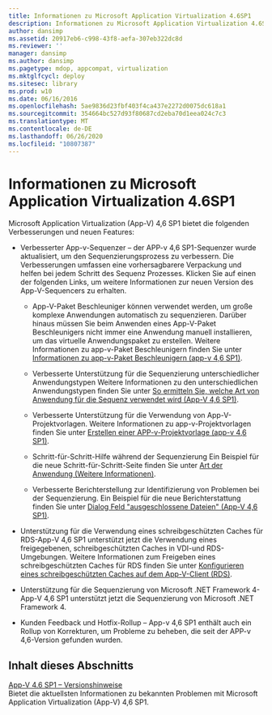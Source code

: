 ```yaml
---
title: Informationen zu Microsoft Application Virtualization 4.6SP1
description: Informationen zu Microsoft Application Virtualization 4.6SP1
author: dansimp
ms.assetid: 20917eb6-c998-43f8-aefa-307eb322dc8d
ms.reviewer: ''
manager: dansimp
ms.author: dansimp
ms.pagetype: mdop, appcompat, virtualization
ms.mktglfcycl: deploy
ms.sitesec: library
ms.prod: w10
ms.date: 06/16/2016
ms.openlocfilehash: 5ae9836d23fbf403f4ca437e2272d0075dc618a1
ms.sourcegitcommit: 354664bc527d93f80687cd2eba70d1eea024c7c3
ms.translationtype: MT
ms.contentlocale: de-DE
ms.lasthandoff: 06/26/2020
ms.locfileid: "10807387"
---
```

# Informationen zu Microsoft Application Virtualization 4.6SP1


Microsoft Application Virtualization (App-V) 4,6 SP1 bietet die folgenden Verbesserungen und neuen Features:

-   Verbesserter App-v-Sequenzer – der APP-v 4,6 SP1-Sequenzer wurde aktualisiert, um den Sequenzierungsprozess zu verbessern. Die Verbesserungen umfassen eine vorhersagbarere Verpackung und helfen bei jedem Schritt des Sequenz Prozesses. Klicken Sie auf einen der folgenden Links, um weitere Informationen zur neuen Version des App-V-Sequencers zu erhalten.

    -   App-V-Paket Beschleuniger können verwendet werden, um große komplexe Anwendungen automatisch zu sequenzieren. Darüber hinaus müssen Sie beim Anwenden eines App-V-Paket Beschleunigers nicht immer eine Anwendung manuell installieren, um das virtuelle Anwendungspaket zu erstellen. Weitere Informationen zu app-v-Paket Beschleunigern finden Sie unter [Informationen zu app-v-Paket Beschleunigern (app-v 4,6 SP1)](about-app-v-package-accelerators--app-v-46-sp1-.md).

    -   Verbesserte Unterstützung für die Sequenzierung unterschiedlicher Anwendungstypen Weitere Informationen zu den unterschiedlichen Anwendungstypen finden Sie unter [So ermitteln Sie, welche Art von Anwendung für die Sequenz verwendet wird (App-V 4,6 SP1)](how-to-determine-which-type-of-application-to-sequence---app-v-46-sp1-.md).

    -   Verbesserte Unterstützung für die Verwendung von App-V-Projektvorlagen. Weitere Informationen zu app-v-Projektvorlagen finden Sie unter [Erstellen einer APP-v-Projektvorlage (app-v 4,6 SP1)](how-to-create-an-app-v-project-template--app-v-46-sp1-.md).

    -   Schritt-für-Schritt-Hilfe während der Sequenzierung Ein Beispiel für die neue Schritt-für-Schritt-Seite finden Sie unter [Art der Anwendung (Weitere Informationen)](type-of-application-page--learn-more-.md).

    -   Verbesserte Berichterstellung zur Identifizierung von Problemen bei der Sequenzierung. Ein Beispiel für die neue Berichterstattung finden Sie unter [Dialog Feld "ausgeschlossene Dateien" (App-V 4,6 SP1)](files-excluded-page-dialog-box--app-v-46-sp1-.md).

-   Unterstützung für die Verwendung eines schreibgeschützten Caches für RDS-App-V 4,6 SP1 unterstützt jetzt die Verwendung eines freigegebenen, schreibgeschützten Caches in VDI-und RDS-Umgebungen. Weitere Informationen zum Freigeben eines schreibgeschützten Caches für RDS finden Sie unter [Konfigurieren eines schreibgeschützten Caches auf dem App-V-Client (RDS)](how-to-configure-a-read-only-cache-on-the-app-v-client--rds--sp1.md).

-   Unterstützung für die Sequenzierung von Microsoft .NET Framework 4-App-V 4,6 SP1 unterstützt jetzt die Sequenzierung von Microsoft .NET Framework 4.

-   Kunden Feedback und Hotfix-Rollup – App-v 4,6 SP1 enthält auch ein Rollup von Korrekturen, um Probleme zu beheben, die seit der APP-v 4,6-Version gefunden wurden.

## Inhalt dieses Abschnitts


<a href="" id="app-v-4-6-sp1-release-notes"></a>[App-V 4.6 SP1 – Versionshinweise](app-v-46-sp1-release-notes.md)  
Bietet die aktuellsten Informationen zu bekannten Problemen mit Microsoft Application Virtualization (App-V) 4,6 SP1.

 

 





